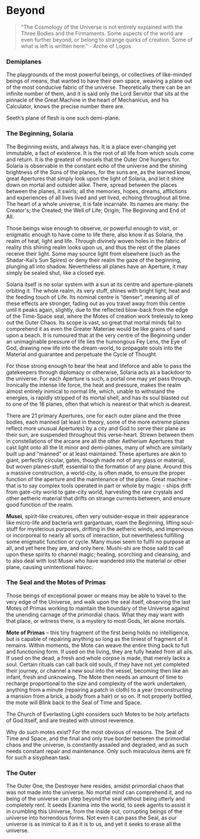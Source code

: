 # Beyond

> "The Cosmology of the Universe is not entirely explained with the Three Bodies and the Firmaments. Some aspects of the world are even further beyond, or belong to strange quirks of creation. Some of what is left is written here." - Arche of Logos

### Demiplanes
The playgrounds of the most powerful beings, or collectives of like-minded beings of means, that wanted to have their own space, weaving a plane out of the most conducive fabric of the universe. Theoretically there can be an infinite number of them, and it is said only the Lord Servitor that sits at the pinnacle of the Great Machine in the heart of Mechanicus, and his Calculator, knows the precise number there are.

Seeth’s plane of flesh is one such demi-plane.

### The Beginning, Solaria
The Beginning exists, and always has. It is a place ever-changing yet immutable, a fact of existence. It is the root of all life from which souls come and return. It is the greatest of morsels that the Outer One hungers for. Solaria is observable in the constant echo of the universe and the shining brightness of the Suns of the planes, for the suns are, as the learned know, great Apertures that simply look upon the light of Solaria, and let it shine down on mortal and outsider alike. There, spread between the places between the planes, it swirls; all the memories, hopes, dreams, afflictions and experiences of all lives lived and yet lived, echoing throughout all time. The heart of a whole universe, it is fate incarnate. Its names are many: the Creator's; the Created; the Well of Life; Origin; The Beginning and End of All.

Those beings wise enough to observe, or powerful enough to visit, or enigmatic enough to have come to life there, also know it as Solaria, the realm of heat, light and life. Through divinely woven holes in the fabric of reality this shining realm looks upon us, and thus the rest of the planes receive their light. Some may source light from elsewhere (such as the Shadar-Kai’s Sun Spires) or deny their realm the gaze of the beginning, plunging all into shadow. Nevertheless all planes have an Aperture, it may simply be sealed shut, like a closed eye.

Solaria itself is no solar system with a sun at its centre and aperture-planets orbiting it. The whole realm, its very stuff, shines with bright light, heat and the feeding touch of Life. Its nominal centre is “denser”, meaning all of these effects are stronger, fading out as you travel away from this centre until it peaks again, slightly, due to the reflected blow-back from the edge of the Time-Space seal, where the Motes of creation work tirelessly to keep out the Outer Chaos. Its scope is vast, so great that mortal minds fail to comprehend it as even the Greater Materiae would be like grains of sand upon a beach. It is rumoured that at the very centre of the Beginning under an unimaginable pressure of life lies the humongous Fey Lens, the Eye of God, drawing new life into the dream-world, to propagate souls into the Material and guarantee and perpetuate the Cycle of Thought.

For those strong enough to bear the heat and lifeforce and able to pass the gatekeepers through diplomacy or otherwise, Solaria acts as a backdoor to the universe. For each Aperture is such, a portal one may yet pass through. Ironically the intense life force, the heat and pressure, makes the realm almost entirely inimical to normal life, which, unable to withstand the energies, is rapidly stripped of its mortal shell, and has its soul blasted out to one of the 18 planes, often that which is nearest or that which is dearest.

There are 21 primary Apertures, one for each outer plane and the three bodies, each manned (at least in theory, some of the more extreme planes reflect more unusual Apertures) by a city and God to serve their plane as their sun, are suspended throughout this verse-heart. Strewn between them in constellations of the arcane are all the other Aetherium Apertures that cast light onto all the lit minor and demi-planes, many of which are similarly built up and “manned” or at least maintained. These apertures are akin to giant, perfectly circular, gates, though made not of any glass or material, but woven planes-stuff, essential to the formation of any plane. Around this a massive construction, a world-city, is often made, to ensure the proper function of the aperture and the maintenance of the plane. Great machine - that is to say complex tools operated in part or whole by magic - ships drift from gate-city world to gate-city world, harvesting the rare crystals and other aetheric material that drifts on strange currents between, and ensure good function of the realm.

**Musei**, spirit-like creatures, often very outsider-esque in their appearance like micro-life and bacteria writ gargantuan, roam the Beginning, lifting soul-stuff for mysterious purposes, drifting in the aetheric winds, and impervious or incorporeal to nearly all sorts of interaction, but nevertheless fulfilling some enigmatic function or cycle. Many musei seem to fulfil no purpose at all, and yet here they are, and only here. Mushi-shi are those said to call upon these spirits to channel magic; healing, scorching and cleansing, and to also deal with lost Musei who have wandered into the material or other plane, causing unintentional havoc.

### The Seal and the Motes of Primas
Those beings of exceptional power or means may be able to travel to the very edge of the Universe, and walk upon the seal itself, observing the last Motes of Primas working to maintain the boundary of the Universe against the unending carnage of the primordial chaos. What they may want with that place, or witness there, is a mystery to most Gods, let alone mortals.

**Mote of Primas** – this tiny fragment of the first being holds no intelligence, but is capable of repairing anything so long as the tiniest of fragment of it remains. Within moments, the Mote can weave the entire thing back to full and functioning form. If used on the living, they are fully healed from all ails. If used on the dead, a fresh and whole corpse is made, that merely lacks a soul. Certain rituals can call back old souls, if they have not yet completed their journey, or channel a new soul into the vessel, becoming then like an infant, fresh and unknowing. The Mote then needs an amount of time to recharge proportional to the size and complexity of the work undertaken, anything from a minute (repairing a patch in cloth) to a year (reconstructing a mansion from a brick, a body from a hair) or so on. If not properly bottled, the mote will Blink back to the Seal of Time and Space.

The Church of Everlasting Light considers such Motes to be holy artefacts of God Itself, and are treated with utmost reverence.

Why do such motes exist? For the most obvious of reasons. The Seal of Time and Space, and the final and only true border between the primordial chaos and the universe, is constantly assailed and degraded, and as such needs constant repair and maintenance. Only such miraculous items are fit for such a sisyphean task.

### The Outer
The Outer One, the Destroyer here resides, amidst primordial chaos that was not made into the universe. No mortal mind can comprehend it, and no being of the universe can step beyond the seal without being utterly and completely rent. It seeds Exanima into the world, to seek agents to assist it in crumbling this Universe, from the inside out, corrupting beings of the universe into horrendous forms. Not even it can pass the Seal, as our universe is as inimical to it as it is to us, and yet it seeks to erase all the universe.
